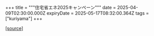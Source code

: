 +++
title = """住宅省エネ2025キャンペーン"""
date = 2025-04-09T02:30:00.000Z
expiryDate = 2025-05-17T08:32:00.364Z
tags = ["kuriyama"]
+++


[[source]](https://www.town.kuriyama.hokkaido.jp/site/-/31395.html)
